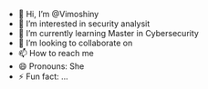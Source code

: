 - 👋 Hi, I’m @Vimoshiny
- 👀 I’m interested in security analysit 
- 🌱 I’m currently learning Master in Cybersecurity 
- 💞️ I’m looking to collaborate on 
- 📫 How to reach me 
- 😄 Pronouns: She
- ⚡ Fun fact: ...

<!---
Vimoshiny/Vimoshiny is a ✨ special ✨ repository because its `README.md` (this file) appears on your GitHub profile.
You can click the Preview link to take a look at your changes.
--->
